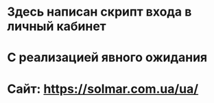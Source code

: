 # Здесь написан скрипт входа в личный кабинет
# С реализацией явного ожидания
# Сайт: https://solmar.com.ua/ua/